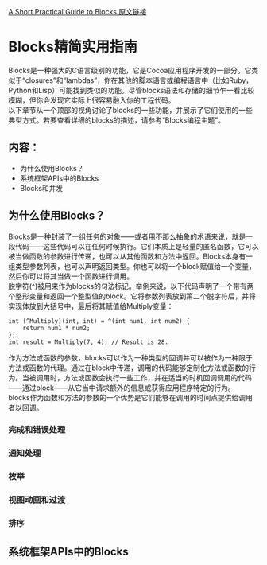 [A Short Practical Guide to Blocks 原文链接](https://developer.apple.com/library/content/featuredarticles/Short_Practical_Guide_Blocks/index.html#//apple_ref/doc/uid/TP40009758)

# Blocks精简实用指南

Blocks是一种强大的C语言级别的功能，它是Cocoa应用程序开发的一部分。它类似于“closures”和“lambdas”，你在其他的脚本语言或编程语言中（比如Ruby，Python和Lisp）可能找到类似的功能。尽管blocks语法和存储的细节乍一看比较模糊，但你会发现它实际上很容易融入你的工程代码。  
以下章节从一个顶部的视角讨论了blocks的一些功能，并展示了它们使用的一些典型方式。若要查看详细的blocks的描述，请参考“Blocks编程主题”。  

## 内容：
* 为什么使用Blocks？
* 系统框架APIs中的Blocks
* Blocks和并发

## 为什么使用Blocks？
Blocks是一种封装了一组任务的对象——或者用不那么抽象的术语来说，就是一段代码——这些代码可以在任何时候执行。它们本质上是轻量的匿名函数，它可以被当做函数的参数进行传递，也可以从其他函数和方法中返回。Blocks本身有一组类型参数列表，也可以声明返回类型。你也可以将一个block赋值给一个变量，然后你可以将其当做一个函数进行调用。  
脱字符(^)被用来作为blocks的句法标记。举例来说，以下代码声明了一个带有两个整形变量和返回一个整型值的block。它将参数列表放到第二个脱字符后，并将实现体放到大括号中，最后将其赋值给Multiply变量：  

	int (^Multiply)(int, int) = ^(int num1, int num2) {
	    return num1 * num2;
	};
	int result = Multiply(7, 4); // Result is 28.

作为方法或函数的参数，blocks可以作为一种类型的回调并可以被作为一种限于方法或函数的代理。通过在block中传递，调用的代码能够定制化方法或函数的行为。当被调用时，方法或函数会执行一些工作，并在适当的时机回调调用的代码——通过block——从它当中请求额外的信息或获得应用程序特定的行为。  
blocks作为函数和方法的参数的一个优势是它们能够在调用的时间点提供给调用者以回调。

### 完成和错误处理

### 通知处理

### 枚举

### 视图动画和过渡

### 排序

## 系统框架APIs中的Blocks